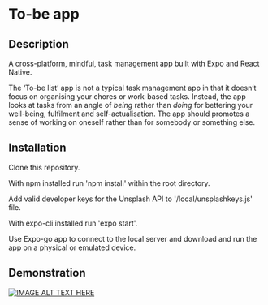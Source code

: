# To-be app
## Description
A cross-platform, mindful, task management app built with Expo and React Native.

The ‘To-be list’ app is not a typical task management app in that it doesn’t focus on organising your chores or work-based tasks. Instead, the app looks at tasks from an angle of *being* rather than *doing* for bettering your well-being, fulfilment and self-actualisation. The app should promotes a sense of working on oneself rather than for somebody or something else.

## Installation
Clone this repository.

With npm installed run 'npm install' within the root directory.

Add valid developer keys for the Unsplash API to '/local/unsplashkeys.js' file.

With expo-cli installed run 'expo start'.

Use Expo-go app to connect to the local server and download and run the app on a physical or emulated device.

## Demonstration
[![IMAGE ALT TEXT HERE](https://img.youtube.com/vi/HURjD8W5M4M/0.jpg)](https://www.youtube.com/watch?v=HURjD8W5M4M)
